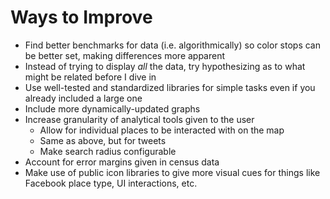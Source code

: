 # Ways to Improve

- Find better benchmarks for data (i.e. algorithmically) so color stops can be
  better set, making differences more apparent
- Instead of trying to display *all* the data, try hypothesizing as to what
  might be related before I dive in
- Use well-tested and standardized libraries for simple tasks even if you 
  already included a large one
- Include more dynamically-updated graphs
- Increase granularity of analytical tools given to the user
  * Allow for individual places to be interacted with on the map
  * Same as above, but for tweets
  * Make search radius configurable
- Account for error margins given in census data
- Make use of public icon libraries to give more visual cues for things like
  Facebook place type, UI interactions, etc.
